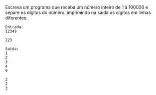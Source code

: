 Escreva um programa que receba um número inteiro de 1 à 100000 e separe os dígitos do número, imprimindo na saída os dígitos em linhas diferentes. 

```
Entrada:
12349

223
```

```
Saída:
1
2
3
4
9

2
2
3
```